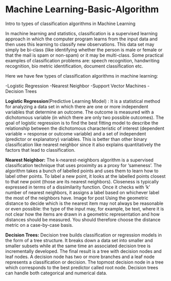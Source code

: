# Machine Learning-Basic-Algorithm
Intro to types of classification algorithms in Machine Learning

In machine learning and statistics, classification is a supervised learning approach in which the computer program learns from the input data and then uses this learning to classify new observations. This data set may simply be bi-class (like identifying whether the person is male or female or that the mail is spam or non-spam) or it may be multi-class. Some practical examples of classification problems are: speech recognition, handwriting recognition, bio metric identification, document classification etc.

Here we have few types of classification algorithms in machine learning:

-Logistic Regression
-Nearest Neighbor
-Support Vector Machines
-Decision Trees


**Logistic Regression**(Predictive Learning Model) :
It is a statistical method for analyzing a data set in which there are one or more independent variables that determine an outcome. The outcome is measured with a dichotomous variable (in which there are only two possible outcomes). The goal of logistic regression is to find the best fitting model to describe the relationship between the dichotomous characteristic of interest (dependent variable = response or outcome variable) and a set of independent (predictor or explanatory) variables. This is better than other binary classification like nearest neighbor since it also explains quantitatively the factors that lead to classification.

**Nearest Neighbor:**
The k-nearest-neighbors algorithm is a supervised classification technique that uses proximity as a proxy for ‘sameness’. The algorithm takes a bunch of labelled points and uses them to learn how to label other points. To label a new point, it looks at the labelled points closest to that new point (those are its nearest neighbors). Closeness is typically expressed in terms of a dissimilarity function. Once it checks with ‘k’ number of nearest neighbors, it assigns a label based on whichever label the most of the neighbors have.
Image for post
Using the geometric distance to decide which is the nearest item may not always be reasonable or even possible: the type of the input may, for example, be text, where it is not clear how the items are drawn in a geometric representation and how distances should be measured. You should therefore choose the distance metric on a case-by-case basis.

**Decision Trees:**
Decision tree builds classification or regression models in the form of a tree structure. It breaks down a data set into smaller and smaller subsets while at the same time an associated decision tree is incrementally developed. The final result is a tree with decision nodes and leaf nodes. A decision node has two or more branches and a leaf node represents a classification or decision. The topmost decision node in a tree which corresponds to the best predictor called root node. Decision trees can handle both categorical and numerical data.
